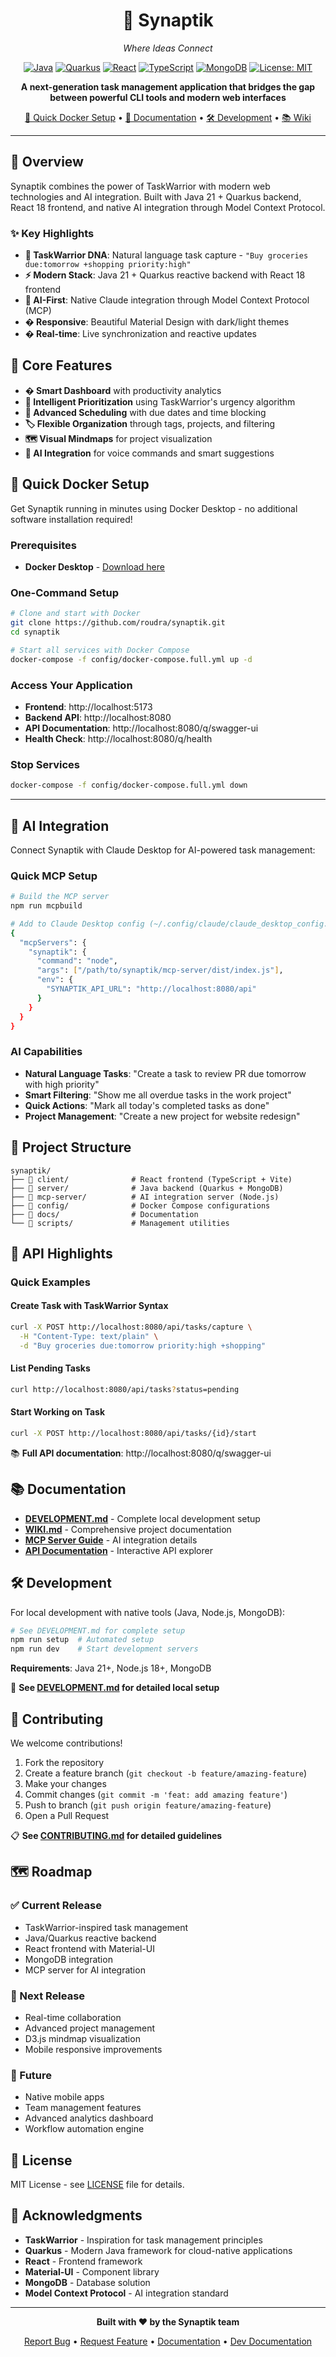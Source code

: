 <div align="center">

# 🧠 Synaptik

*Where Ideas Connect*

[![Java](https://img.shields.io/badge/Java-21+-orange.svg)](https://openjdk.java.net/)
[![Quarkus](https://img.shields.io/badge/Quarkus-3.6+-blue.svg)](https://quarkus.io/)
[![React](https://img.shields.io/badge/React-18+-61DAFB.svg)](https://reactjs.org/)
[![TypeScript](https://img.shields.io/badge/TypeScript-5+-3178C6.svg)](https://www.typescriptlang.org/)
[![MongoDB](https://img.shields.io/badge/MongoDB-7+-47A248.svg)](https://www.mongodb.com/)
[![License: MIT](https://img.shields.io/badge/License-MIT-yellow.svg)](https://opensource.org/licenses/MIT)

**A next-generation task management application that bridges the gap between powerful CLI tools and modern web interfaces**

[🚀 Quick Docker Setup](#-quick-docker-setup) • [📖 Documentation](#-documentation) • [🛠️ Development](DEVELOPMENT.md) • [📚 Wiki](WIKI.md)

</div>

---

## 🌟 Overview

Synaptik combines the power of TaskWarrior with modern web technologies and AI integration. Built with Java 21 + Quarkus backend, React 18 frontend, and native AI integration through Model Context Protocol.

### ✨ Key Highlights

- **🧠 TaskWarrior DNA**: Natural language task capture - `"Buy groceries due:tomorrow +shopping priority:high"`
- **⚡ Modern Stack**: Java 21 + Quarkus reactive backend with React 18 frontend
- **🤖 AI-First**: Native Claude integration through Model Context Protocol (MCP)
- **� Responsive**: Beautiful Material Design with dark/light themes
- **� Real-time**: Live synchronization and reactive updates

## 🎯 Core Features

- **� Smart Dashboard** with productivity analytics
- **🎯 Intelligent Prioritization** using TaskWarrior's urgency algorithm  
- **📅 Advanced Scheduling** with due dates and time blocking
- **🏷️ Flexible Organization** through tags, projects, and filtering
- **🗺️ Visual Mindmaps** for project visualization
- **🤖 AI Integration** for voice commands and smart suggestions

## 🚀 Quick Docker Setup

Get Synaptik running in minutes using Docker Desktop - no additional software installation required!

### Prerequisites
- **Docker Desktop** - [Download here](https://www.docker.com/products/docker-desktop/)

### One-Command Setup
```bash
# Clone and start with Docker
git clone https://github.com/roudra/synaptik.git
cd synaptik

# Start all services with Docker Compose
docker-compose -f config/docker-compose.full.yml up -d
```

### Access Your Application
- **Frontend**: http://localhost:5173
- **Backend API**: http://localhost:8080
- **API Documentation**: http://localhost:8080/q/swagger-ui
- **Health Check**: http://localhost:8080/q/health

### Stop Services
```bash
docker-compose -f config/docker-compose.full.yml down
```

---

## 🤖 AI Integration

Connect Synaptik with Claude Desktop for AI-powered task management:

### Quick MCP Setup
```bash
# Build the MCP server
npm run mcpbuild

# Add to Claude Desktop config (~/.config/claude/claude_desktop_config.json)
{
  "mcpServers": {
    "synaptik": {
      "command": "node",
      "args": ["/path/to/synaptik/mcp-server/dist/index.js"],
      "env": {
        "SYNAPTIK_API_URL": "http://localhost:8080/api"
      }
    }
  }
}
```

### AI Capabilities
- **Natural Language Tasks**: "Create a task to review PR due tomorrow with high priority"
- **Smart Filtering**: "Show me all overdue tasks in the work project"
- **Quick Actions**: "Mark all today's completed tasks as done"
- **Project Management**: "Create a new project for website redesign"

## 📁 Project Structure

```
synaptik/
├── 📁 client/              # React frontend (TypeScript + Vite)
├── 📁 server/              # Java backend (Quarkus + MongoDB)
├── 📁 mcp-server/          # AI integration server (Node.js)
├── 📁 config/              # Docker Compose configurations
├── 📁 docs/                # Documentation
└── 📁 scripts/             # Management utilities
```

## 🔌 API Highlights

### Quick Examples

#### Create Task with TaskWarrior Syntax
```bash
curl -X POST http://localhost:8080/api/tasks/capture \
  -H "Content-Type: text/plain" \
  -d "Buy groceries due:tomorrow priority:high +shopping"
```

#### List Pending Tasks
```bash
curl http://localhost:8080/api/tasks?status=pending
```

#### Start Working on Task
```bash
curl -X POST http://localhost:8080/api/tasks/{id}/start
```

📚 **Full API documentation**: http://localhost:8080/q/swagger-ui

## 📚 Documentation

- **[DEVELOPMENT.md](DEVELOPMENT.md)** - Complete local development setup
- **[WIKI.md](WIKI.md)** - Comprehensive project documentation  
- **[MCP Server Guide](mcp-server/README.md)** - AI integration details
- **[API Documentation](http://localhost:8080/q/swagger-ui)** - Interactive API explorer

## 🛠️ Development

For local development with native tools (Java, Node.js, MongoDB):

```bash
# See DEVELOPMENT.md for complete setup
npm run setup  # Automated setup
npm run dev    # Start development servers
```

**Requirements**: Java 21+, Node.js 18+, MongoDB

📖 **See [DEVELOPMENT.md](DEVELOPMENT.md) for detailed local setup**

## 🤝 Contributing

We welcome contributions! 

1. Fork the repository
2. Create a feature branch (`git checkout -b feature/amazing-feature`)
3. Make your changes
4. Commit changes (`git commit -m 'feat: add amazing feature'`)
5. Push to branch (`git push origin feature/amazing-feature`)
6. Open a Pull Request

📋 **See [CONTRIBUTING.md](CONTRIBUTING.md) for detailed guidelines**

## 🗺️ Roadmap

### ✅ Current Release
- TaskWarrior-inspired task management
- Java/Quarkus reactive backend
- React frontend with Material-UI
- MongoDB integration  
- MCP server for AI integration

### 🚧 Next Release
- Real-time collaboration
- Advanced project management
- D3.js mindmap visualization
- Mobile responsive improvements

### 🔮 Future
- Native mobile apps
- Team management features
- Advanced analytics dashboard
- Workflow automation engine

## 📄 License

MIT License - see [LICENSE](LICENSE) file for details.

## 🙏 Acknowledgments

- **TaskWarrior** - Inspiration for task management principles
- **Quarkus** - Modern Java framework for cloud-native applications
- **React** - Frontend framework
- **Material-UI** - Component library
- **MongoDB** - Database solution
- **Model Context Protocol** - AI integration standard

---

<div align="center">

**Built with ❤️ by the Synaptik team**

[Report Bug](https://github.com/roudra/synaptik/issues) • [Request Feature](https://github.com/roudra/synaptik/issues) • [Documentation](WIKI.md) • [Dev Documentation](DEVELOPMENT.md)

</div>
